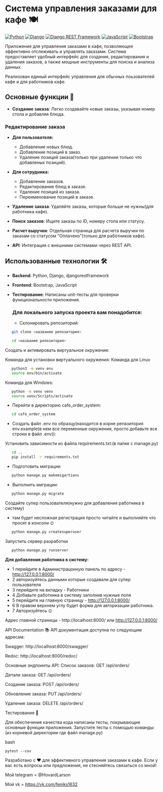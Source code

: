 # Система управления заказами для кафе 🍽️

[![Python](https://img.shields.io/badge/-Python-464646?style=flat-square&logo=Python)](https://www.python.org/)
[![Django](https://img.shields.io/badge/-Django-464646?style=flat-square&logo=Django)](https://www.djangoproject.com/)
[![Django REST Framework](https://img.shields.io/badge/-Django%20REST%20Framework-464646?style=flat-square&logo=Django%20REST%20Framework)](https://www.django-rest-framework.org/)
[![JavaScript](https://img.shields.io/badge/-JavaScript-464646?style=flat-square&logo=JavaScript)](https://learn.javascript.ru/)
[![Bootstrap](https://img.shields.io/badge/-Bootstrap-464646?style=flat-square&logo=Bootstrap)](https://getbootstrap.com/)

Приложение для управления заказами в кафе, позволяющее эффективно отслеживать и управлять заказами. Система предоставляет удобный интерфейс для создания, редактирования и удаления заказов, а также мощные инструменты для поиска и анализа данных.

Реализован единый интерфейс управления для обычных поьзователей кафе и для работников кафе.

## Основные функции 🌟

- **Создание заказа**: Легко создавайте новые заказы, указывая номер стола и добавляя блюда.
### Редактирование заказа

- **Для пользователя:**
  - Добавление новых блюд.
  - Добавление позиций в заказ.
  - Удаление позиций заказа(только при удалении только что добавленых позиций).

- **Для сотрудника:**
  - Добавление заказов.
  - Редактирование блюд в заказе.
  - Удаление позиций из заказа.
  - Переименование позиций в заказе.
- **Удаление заказа**: Удаляйте заказы, которые больше не нужны(для работника кафе).
- **Поиск заказов**: Ищите заказы по ID, номеру стола или статусу.
- **Расчет выручки**: Отдельная страница для расчета выручки по заказам со статусом "Оплачено"(только для работников кафе).
- **API**: Интеграция с внешними системами через REST API.

## Использованные технологии 🛠️

- **Backend**: Python, Django, djangorestframework
- **Frontend**: Bootstrap, JavaScript
- **Тестирование**: Написаны unit-тесты для проверки функциональности приложения.

  ### Для локального запуска проекта вам понадобится:
  - Склонировать репозиторий:

```bash
   git clone <название репозитория>
```

```bash
   cd <название репозитория> 
```

Cоздать и активировать виртуальное окружение:

Команда для установки виртуального окружения:
Команда для Linux
```bash
   python3 -m venv env
   source env/bin/activate
```

Команда для Windows:

```bash
   python -m venv venv
   source venv/Scripts/activate
```

- Перейти в директорию cafe_order_system:

```bash
   cd cafe_order_system
```

- Создать файл .env по образцу(находится в корне репазитория env.example(в нем все переменные окружения, просто добавьте все строки в файл .env)):


Установить зависимости из файла requirements.txt:(в папке с manage.py)

```bash
   cd ..
   pip install -r requirements.txt
```

- Подготовить миграции
```bash
   python manage.py makemigartions
```

- Выполнить миграции:
```bash
   python manage.py migrate
```

Создайте супер пользователя(нужно для добавления работника в систему)
- там будет несложная регистрация просто читайте и выполняйте что просят в консоли `😊`
```bash
   python manage.py createsuperuser
```
Запустить сервер разработки

```bash
   python manage.py runserver
```

**Для добавления работника в систему:**
- 1 перейдите в Администрацонную панель по адресу - http://127.0.0.1:8000/
- 2 авторизуйтесь данными которые создавали для супер пользователя
- 3 перейдите на вкладку - Работники
- 4 Добавьте работника в систему заполнив нужные поля
- 5 перейдите на главную страницу - http://127.0.0.1:8000/
- 6 В правом верхнем углу будет форма для авторизации работника.
- 7 Авторизуйтесь `😊`


 Адрес главной страницы - http://localhost:8000/ или http://127.0.0.1:8000/
 
API Documentation 📚
API документация доступна по следующим адресам:

Swagger: http://localhost:8000/swagger/

Redoc: http://localhost:8000/redoc/

Основные эндпоинты API:
Список заказов: GET /api/orders/

Детали заказа: GET /api/orders/<id>

Создание заказа: POST /api/orders/

Обновление заказа: PUT /api/orders/<id>

Удаление заказа: DELETE /api/orders/<id>

Тестирование 🧪

Для обеспечения качества кода написаны тесты, покрывающие основные функции приложения. Запустите тесты с помощью команды:(из корневой директории где файл manage.py)

bash
```
pytest --cov
```
Разработано с ❤️ для эффективного управления заказами в кафе. Если у вас есть вопросы или предложения, не стесняйтесь связаться со мной!


Мой telegram = @HovardLarson

Мой vk = https://vk.com/feniks1632
